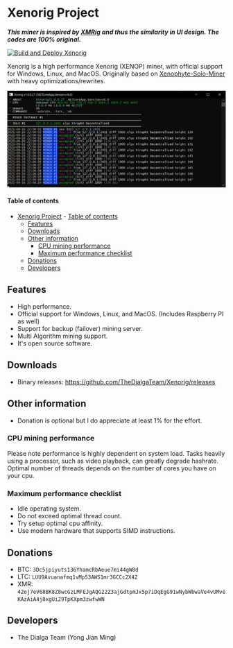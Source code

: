 # Xenorig Project
***This miner is inspired by [XMRig](https://github.com/xmrig/xmrig) and thus the similarity in UI design. The codes are 100% original.***

[![Build and Deploy Xenorig](https://github.com/TheDialgaTeam/Xenorig/actions/workflows/build_xenorig.yml/badge.svg?branch=xenorig_future)](https://github.com/TheDialgaTeam/Xenorig/actions/workflows/build_xenorig.yml)

Xenorig is a high performance Xenorig (XENOP) miner, with official support for Windows, Linux, and MacOS. Originally based on [Xenophyte-Solo-Miner](https://github.com/Xenophyte-coin/Xenophyte-Solo-Miner) with heavy optimizations/rewrites.

![Console_Image](https://raw.githubusercontent.com/TheDialgaTeam/Xenorig/xenorig_future/Screenshot.png)

#### Table of contents
- [Xenorig Project](#xenorig-project)
      - [Table of contents](#table-of-contents)
  - [Features](#features)
  - [Downloads](#downloads)
  - [Other information](#other-information)
    - [CPU mining performance](#cpu-mining-performance)
    - [Maximum performance checklist](#maximum-performance-checklist)
  - [Donations](#donations)
  - [Developers](#developers)

## Features
- High performance.
- Official support for Windows, Linux, and MacOS. (Includes Raspberry PI as well)
- Support for backup (failover) mining server.
- Multi Algorithm mining support.
- It's open source software.

## Downloads
- Binary releases: https://github.com/TheDialgaTeam/Xenorig/releases

## Other information
- Donation is optional but I do appreciate at least 1% for the effort.

### CPU mining performance
Please note performance is highly dependent on system load. Tasks heavily using a processor, such as video playback, can greatly degrade hashrate. Optimal number of threads depends on the number of cores you have on your cpu.

### Maximum performance checklist
- Idle operating system.
- Do not exceed optimal thread count.
- Try setup optimal cpu affinity.
- Use modern hardware that supports SIMD instructions.

## Donations
- BTC: `3Dc5jpiyuts136YhamcRbAeue7mi44gW8d`
- LTC: `LUU9Avuanafmq1vMp53AWS1mr3GCCc2X42`
- XMR: `42oj7eV68BK8Z8wcGzLMFEJgAQG22Z3ajGdtpmJx5p7iDqEgG91wNybWbwaVe4vUMveKAzAiA4j8xgUi29TpKXpm3zwfwWN`

## Developers
- The Dialga Team (Yong Jian Ming)
